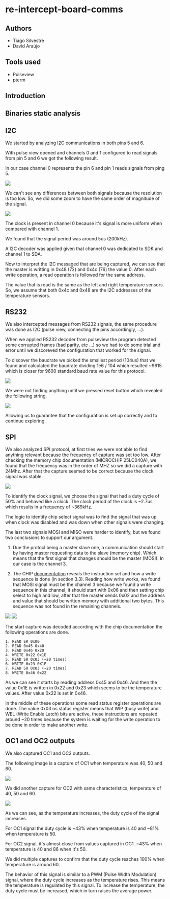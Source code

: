 # re-intercept-board-comms

## Authors
- Tiago Silvestre
- David Araújo

## Tools used
- Pulseview
- pterm

## Introduction

## Binaries static analysis


## I2C
We started by analyzing I2C communications in both pins 5 and 6.

With pulse view opened and channels 0 and 1 configured to read signals from pin 5 and 6 we got the following result.

In our case channel 0 represents the pin 6 and pin 1 reads signals from ping 5. 

<img src="./docs/images/04_period_of_comms.png">

We can't see any differences between both signals because the resolution is too low. So, we did some zoom to have the same order of magnitude of the signal.

<img src="./docs/images/05_i2c_analyzer.png">

The clock is present in channel 0 because it's signal is more uniform when compared with channel 1.

We found that the signal period was around 5us (200kHz).

A I2C decoder was applied given that channel 0 was dedicated to SDK and channel 1 to SDA.

Now to interpret the I2C messaged that are being captured, we can see that the master is writting in 0x48 (72) and 0x4c (76) the value 0. After each write operation, a read operation is followed for the same address.

The value that is read is the same as the left and right temperature sensors. So, we assume that both 0x4c and 0x48 are the I2C addresses of the temperature sensors.


## RS232
We also intercepted messages from RS232 signals, the same procedure was done as I2C (pulse view, connecting the pins accordingly, ...).

When we applied RS232 decoder from pulseview the program detected some corrupted frames (bad parity, etc ...) so we had to do some trial and error until we discoreved the configuration that worked for the signal.

To discover the baudrate we picked the smallest period (104us) that we found and calculated the baudrate dividing 1e6 / 104 which resulted ~9615 which is closer for 9600 standard baud rate value for this protocol.

<img src="./docs/images/07_RS232_serial_capture_specs.png">


We were not finding anything until we pressed reset button which revealed the following string.

<img src="./docs/images/08_RS232_reset.png">

Allowing us to guarantee that the configuration is set up correctly and to continue exploring.


## SPI
We also analyzed SPI protocol, at first tries we were not able to find anything relevant because the frequency of capture was set too low. After checking the memory chip documentation (MICROCHIP 25LC040A), we found that the frequency was in the order of MHZ so we did a capture with 24Mhz. After that the capture seemed to be correct because the clock signal was stable.

<img src="./docs/images/11_SPI_frequency.png">

To identify the clock signal, we choose the signal that had a duty cycle of 50% and behaved like a clock.
The clock period of the clock is ~2.7us which results in a frequency of ~369kHz.

The logic to identify chip select signal was to find the signal that was up when clock was disabled and was down when other signals were changing.

The last two signals MOSI and MISO were harder to identify, but we found two conclusions to support our argument.

1. Due the protocl being a master slave one, a communication should start by having master requesting data to the slave (memory chip). Which means that the first signal that changes should be the master (MOSI). In our case is the channel 3.

2. The CHIP [documentation](https://ww1.microchip.com/downloads/aemDocuments/documents/MPD/ProductDocuments/DataSheets/25AA040A-25LC040A4-Kbit-SPI-Bus-Serial-EEPROM-20001827J.pdf) reveals the instruction set and how a write sequence is done (in section 3.3). Reading how write works, we found that MOSI signal must be the channel 3 because we found a write sequence in this channel, it should start with 0x06 and then setting chip select to high and low, after that the master sends 0x02 and the address and value that should be written memory with additional two bytes. This sequence was not found in the remaining channels.

<img src="./docs/images/12_CHIP_IS.png">
<img src="./docs/images/13_SPI_WRITE.png">

The start capture was decoded according with the chip documentation the following operations are done.

```
1. READ SR 0x00
2. READ 0x45 0x40
3. READ 0x46 0x20
4. WRITE 0x22 0x1E
5. READ SR 0x03 (~20 times)
6. WRITE 0x23 0X1E
7. READ SR 0x03 (~20 times)
8. WRITE 0x46 0x22
```

As we can see it starts by reading address 0x45 and 0x46. And then the value 0x1E is written in 0x22 and 0x23 which seems to be the temperature values.
After value 0x22 is set in 0x46.

In the middle of these operations some read status register operations are done. The value 0x03 os status register means that WIP (busy write) and WEL (Write Enable Latch) bits are active, these instructions are repeated around ~20 times because the system is waiting for the write operation to be done in order to make another write.

## OC1 and OC2 outputs
We also captured OC1 and OC2 outputs.

The following image is a capture of OC1 when temperature was 40, 50 and 60.

<img src="./docs/images/14_OC1.png">

We did another capture for OC2 with same characteristics, temperature of 40, 50 and 60.

<img src="./docs/images/15_OC2.png">

As we can see, as the temperature increases, the duty cycle of the signal increases.

For OC1 signal the duty cycle is ~43% when temperature is 40 and ~81% when temperature is 50.

For OC2 signal, it's almost close from values captured in OC1. ~43% when temperature is 40 and 86 when it's 50.

We did multiple captures to confirm that the duty cycle reaches 100% when temperature is around 60.

The behavior of this signal is similar to a PWM (Pulse Width Modulation) signal, where the duty cycle increases as the temperature rises. This means the temperature is regulated by this signal. To increase the temperature, the duty cycle must be increased, which in turn raises the average power.